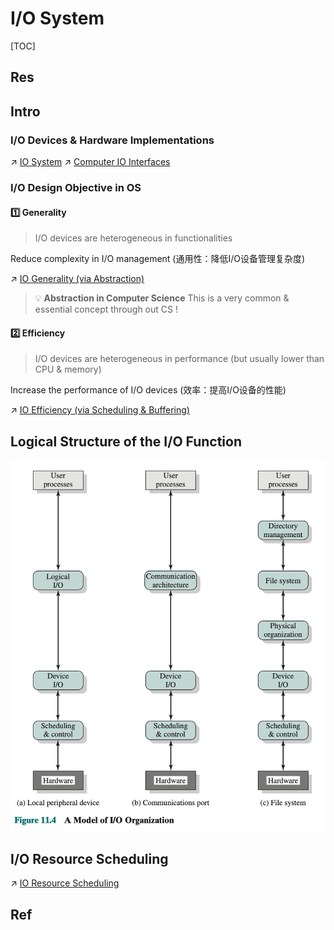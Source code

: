 # I/O System

[TOC]



## Res



## Intro
### I/O Devices & Hardware Implementations
↗ [IO System](../../Computer%20Organization%20&%20Architecture/🧝🏻‍♀️%20von%20Neumann%20Based%20Microarchitecture/IO%20System/IO%20System.md)
↗ [Computer IO Interfaces](../../Microcomputer%20Principles%20&%20Interfaces/Computer%20Interfaces/Computer%20IO%20Interfaces/Computer%20IO%20Interfaces.md)


### I/O Design Objective in OS
#### 1️⃣ Generality
> I/O devices are heterogeneous in functionalities

Reduce complexity in I/O management (通用性：降低I/O设备管理复杂度)

↗ [IO Generality (via Abstraction)](IO%20Generality%20(via%20Abstraction)/IO%20Generality%20(via%20Abstraction).md)

> 💡 **Abstraction in Computer Science**
> This is a very common & essential concept through out CS !


#### 2️⃣ Efficiency
> I/O devices are heterogeneous in performance (but usually lower than CPU & memory)

Increase the performance of I/O devices (效率：提高I/O设备的性能)

↗ [IO Efficiency (via Scheduling & Buffering)](IO%20Efficiency%20(via%20Scheduling%20&%20Buffering)/IO%20Efficiency%20(via%20Scheduling%20&%20Buffering).md)



## Logical Structure of the I/O Function

![](../../../../../Assets/Pics/Screenshot%202023-06-08%20at%202.13.39%20PM.png)



## I/O Resource Scheduling
↗ [IO Resource Scheduling](../Scheduling%20&%20Resource%20Management/IO%20Resource%20Scheduling/IO%20Resource%20Scheduling.md)


## Ref

